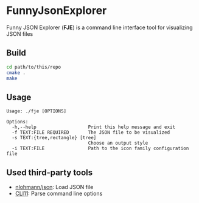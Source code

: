 # FunnyJsonExplorer
Funny JSON Explorer (**FJE**) is a command line interface tool for visualizing JSON files

## Build
```bash
cd path/to/this/repo
cmake .
make
```

## Usage
```
Usage: ./fje [OPTIONS]

Options:
  -h,--help                   Print this help message and exit
  -f TEXT:FILE REQUIRED       The JSON file to be visualized
  -s TEXT:{tree,rectangle} [tree] 
                              Choose an output style
  -i TEXT:FILE                Path to the icon family configuration file
```

## Used third-party tools
- [nlohmann/json](https://github.com/nlohmann/json): Load JSON file
- [CLI11](https://github.com/CLIUtils/CLI11): Parse command line options
